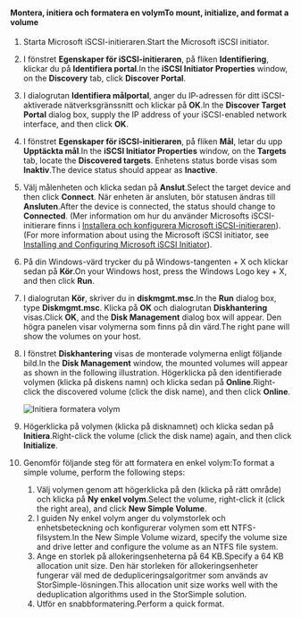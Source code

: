 <!--author=SharS last changed: 9/17/15-->

#### <a name="to-mount-initialize-and-format-a-volume"></a><span data-ttu-id="8f2a3-101">Montera, initiera och formatera en volym</span><span class="sxs-lookup"><span data-stu-id="8f2a3-101">To mount, initialize, and format a volume</span></span>
1. <span data-ttu-id="8f2a3-102">Starta Microsoft iSCSI-initieraren.</span><span class="sxs-lookup"><span data-stu-id="8f2a3-102">Start the Microsoft iSCSI initiator.</span></span>
2. <span data-ttu-id="8f2a3-103">I fönstret **Egenskaper för iSCSI-initieraren**, på fliken **Identifiering**, klickar du på **Identifiera portal**.</span><span class="sxs-lookup"><span data-stu-id="8f2a3-103">In the **iSCSI Initiator Properties** window, on the **Discovery** tab, click **Discover Portal**.</span></span>
3. <span data-ttu-id="8f2a3-104">I dialogrutan **Identifiera målportal**, anger du IP-adressen för ditt iSCSI-aktiverade nätverksgränssnitt och klickar på **OK**.</span><span class="sxs-lookup"><span data-stu-id="8f2a3-104">In the **Discover Target Portal** dialog box, supply the IP address of your iSCSI-enabled network interface, and then click **OK**.</span></span> 
4. <span data-ttu-id="8f2a3-105">I fönstret **Egenskaper för iSCSI-initieraren**, på fliken **Mål**, letar du upp **Upptäckta mål**.</span><span class="sxs-lookup"><span data-stu-id="8f2a3-105">In the **iSCSI Initiator Properties** window, on the **Targets** tab, locate the **Discovered targets**.</span></span> <span data-ttu-id="8f2a3-106">Enhetens status borde visas som **Inaktiv**.</span><span class="sxs-lookup"><span data-stu-id="8f2a3-106">The device status should appear as **Inactive**.</span></span>
5. <span data-ttu-id="8f2a3-107">Välj målenheten och klicka sedan på **Anslut**.</span><span class="sxs-lookup"><span data-stu-id="8f2a3-107">Select the target device and then click **Connect**.</span></span> <span data-ttu-id="8f2a3-108">När enheten är ansluten, bör statusen ändras till **Ansluten**.</span><span class="sxs-lookup"><span data-stu-id="8f2a3-108">After the device is connected, the status should change to **Connected**.</span></span> <span data-ttu-id="8f2a3-109">(Mer information om hur du använder Microsofts iSCSI-initierare finns i [Installera och konfigurera Microsoft iSCSI-initieraren][1]).</span><span class="sxs-lookup"><span data-stu-id="8f2a3-109">(For more information about using the Microsoft iSCSI initiator, see [Installing and Configuring Microsoft iSCSI Initiator][1]).</span></span>
6. <span data-ttu-id="8f2a3-110">På din Windows-värd trycker du på Windows-tangenten + X och klickar sedan på **Kör**.</span><span class="sxs-lookup"><span data-stu-id="8f2a3-110">On your Windows host, press the Windows Logo key + X, and then click **Run**.</span></span> 
7. <span data-ttu-id="8f2a3-111">I dialogrutan **Kör**, skriver du in **diskmgmt.msc**.</span><span class="sxs-lookup"><span data-stu-id="8f2a3-111">In the **Run** dialog box, type **Diskmgmt.msc**.</span></span> <span data-ttu-id="8f2a3-112">Klicka på **OK** och dialogrutan **Diskhantering** visas.</span><span class="sxs-lookup"><span data-stu-id="8f2a3-112">Click **OK**, and the **Disk Management** dialog box will appear.</span></span> <span data-ttu-id="8f2a3-113">Den högra panelen visar volymerna som finns på din värd.</span><span class="sxs-lookup"><span data-stu-id="8f2a3-113">The right pane will show the volumes on your host.</span></span>
8. <span data-ttu-id="8f2a3-114">I fönstret **Diskhantering** visas de monterade volymerna enligt följande bild.</span><span class="sxs-lookup"><span data-stu-id="8f2a3-114">In the **Disk Management** window, the mounted volumes will appear as shown in the following illustration.</span></span> <span data-ttu-id="8f2a3-115">Högerklicka på den identifierade volymen (klicka på diskens namn) och klicka sedan på **Online**.</span><span class="sxs-lookup"><span data-stu-id="8f2a3-115">Right-click the discovered volume (click the disk name), and then click **Online**.</span></span>
   
     ![Initiera formatera volym](./media/storsimple-8000-mount-initialize-format-volume/step7initializeformatvolume.png) 
9. <span data-ttu-id="8f2a3-117">Högerklicka på volymen (klicka på disknamnet) och klicka sedan på **Initiera**.</span><span class="sxs-lookup"><span data-stu-id="8f2a3-117">Right-click the volume (click the disk name) again, and then click **Initialize**.</span></span>
10. <span data-ttu-id="8f2a3-118">Genomför följande steg för att formatera en enkel volym:</span><span class="sxs-lookup"><span data-stu-id="8f2a3-118">To format a simple volume, perform the following steps:</span></span>
    
    1. <span data-ttu-id="8f2a3-119">Välj volymen genom att högerklicka på den (klicka på rätt område) och klicka på **Ny enkel volym**.</span><span class="sxs-lookup"><span data-stu-id="8f2a3-119">Select the volume, right-click it (click the right area), and click **New Simple Volume**.</span></span>
    2. <span data-ttu-id="8f2a3-120">I guiden Ny enkel volym anger du volymstorlek och enhetsbeteckning och konfigurerar volymen som ett NTFS-filsystem.</span><span class="sxs-lookup"><span data-stu-id="8f2a3-120">In the New Simple Volume wizard, specify the volume size and drive letter and configure the volume as an NTFS file system.</span></span>
    3. <span data-ttu-id="8f2a3-121">Ange en storlek på allokeringsenheterna på 64 KB.</span><span class="sxs-lookup"><span data-stu-id="8f2a3-121">Specify a 64 KB allocation unit size.</span></span> <span data-ttu-id="8f2a3-122">Den här storleken för allokeringsenheter fungerar väl med de dedupliceringsalgoritmer som används av StorSimple-lösningen.</span><span class="sxs-lookup"><span data-stu-id="8f2a3-122">This allocation unit size works well with the deduplication algorithms used in the StorSimple solution.</span></span>
    4. <span data-ttu-id="8f2a3-123">Utför en snabbformatering.</span><span class="sxs-lookup"><span data-stu-id="8f2a3-123">Perform a quick format.</span></span>

<!--Link references-->
[1]: https://technet.microsoft.com/library/ee338480(WS.10).aspx
